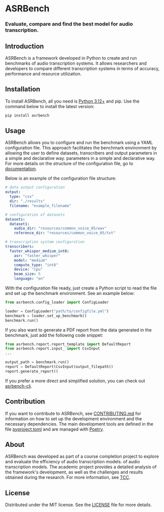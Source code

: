 # ASRBench 
### Evaluate, compare and find the best model for audio transcription.

## Introduction
ASRBench is a framework developed in Python to create and run benchmarks of audio transcription systems.
It allows researchers and developers to compare different transcription systems in terms of accuracy,
performance and resource utilization.

## Installation
To install ASRBench, all you need is [Python 3.12+](https://www.python.org/downloads/) and pip. Use the
command below to install the latest version:

```sh
pip install asrbench
```

## Usage
ASRBench allows you to configure and run the benchmark using a YAML configuration file. This approach facilitates the
benchmark environment by allowing the user to define datasets, transcribers and output parameters in a simple and declarative way.
parameters in a simple and declarative way. For more details on the structure of the configuration file, go to
[documentation](https://asrbench.github.io/asrbench/configuration).

Below is an example of the configuration file structure:

```yaml
# data output configuration
output:
  type: "csv"
  dir: "./results"
  filename: "example_filename"

# configuration of datasets
datasets:
  dataset1:
    audio_dir: "resources/common_voice_05/wav"
    reference_dir: "resources/common_voice_05/txt"

# transcription system configuration
transcribers:
  faster_whisper_medium_int8:
    asr: "faster_whisper"
    model: "medium"
    compute_type: "int8"
    device: "cpu"
    beam_size: 5
    language: "en"  
```

With the configuration file ready, just create a Python script to read the file and set up the benchmark environment.
See an example below:

```python
from asrbench.config_loader import ConfigLoader

loader = ConfigLoader("path/to/configfile.yml")
benchmark = loader.set_up_benchmark()
benchmark.run()
```

If you also want to generate a PDF report from the data generated in the benchmark, just add the following
code snippet:

```python
from asrbench.report.report_template import DefaultReport
from asrbench.report.input_ import CsvInput
...

output_path = benchmark.run()
report = DefaultReport(CsvInput(output_filepath))
report.generate_report()

```

If you prefer a more direct and simplified solution, you can check out [asrbench-cli](https://github.com/ASRBench/asrbench-cli).

## Contribution
If you want to contribute to ASRBench, see [CONTRIBUTING.md](https://github.com/ASRBench/asrbench/blob/main/CONTRIBUTING.md) for information on how to set up the
development environment and the necessary dependencies. The main development tools are defined
in the file [pyproject.toml](https://github.com/ASRBench/asrbench/blob/main/pyproject.toml) and are managed with [Poetry](https://python-poetry.org/docs/#installation).

## About
ASRBench was developed as part of a course completion project to explore and evaluate the efficiency of audio transcription models.
of audio transcription models. The academic project provides a detailed analysis of the framework's development,
as well as the challenges and results obtained during the research. For more information, see [TCC](https://repositorio.animaeducacao.com.br/handle/ANIMA/48443).

## License
Distributed under the MIT license. See the [LICENSE](https://github.com/ASRBench/asrbench/blob/main/LICENSE) file for more details.